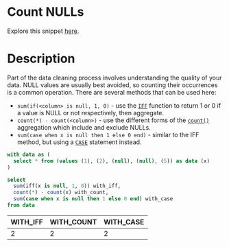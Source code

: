 # Count NULLs

Explore this snippet [here](https://count.co/n/E0yQhZaKdmD?vm=e).

# Description
Part of the data cleaning process involves understanding the quality of your data. NULL values are usually best avoided, so counting their occurrences is a common operation.
There are several methods that can be used here:
- `sum(if(<column> is null, 1, 0)` - use the [`IFF`](https://docs.snowflake.com/en/sql-reference/functions/iff.html) function to return 1 or 0 if a value is NULL or not respectively, then aggregate.
- `count(*) - count(<column>)` - use the different forms of the [`count()`](https://docs.snowflake.com/en/sql-reference/functions/count.html) aggregation which include and exclude NULLs.
- `sum(case when x is null then 1 else 0 end)` - similar to the IFF method, but using a [`CASE`](https://docs.snowflake.com/en/sql-reference/functions/case.html) statement instead.

```sql
with data as (
  select * from (values (1), (2), (null), (null), (5)) as data (x)
)

select
  sum(iff(x is null, 1, 0)) with_iff,
  count(*) - count(x) with_count,
  sum(case when x is null then 1 else 0 end) with_case
from data
```

| WITH_IFF | WITH_COUNT | WITH_CASE |
| -------- | ---------- | --------- |
| 2        | 2          | 2         |